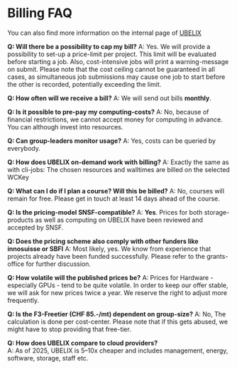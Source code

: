# Billing FAQ

You can also find more information on the internal page of [UBELIX](https://intern.unibe.ch/dienstleistungen/informatik/dienstleistungen_der_informatikdienste/dienstleistungen___ressourcen/high_performance_computing___hpc___grid/index_ger.html#e1682633)

**Q: Will there be a possibility to cap my bill?**
A: Yes. We will provide a possibility to set-up a price-limit per project. This limit will be evaluated before starting a job. Also, cost-intensive jobs will print a warning-message on submit. Please note that the cost ceiling cannot be guaranteed in all cases, as simultaneous job submissions may cause one job to start before the other is recorded, potentially exceeding the limit.

**Q: How often will we receive a bill?**
A: We will send out bills **monthly**.

**Q: Is it possible to pre-pay my computing-costs?**
A: No, because of financial restrictions, we cannot accept money for computing in advance. You can although invest into resources.

**Q: Can group-leaders monitor usage?**
A: Yes, costs can be queried by everybody.

**Q: How does UBELIX on-demand work with billing?**
A: Exactly the same as with cli-jobs: The chosen resources and walltimes are billed on the selected WCKey

**Q: What can I do if I plan a course? Will this be billed?**
A: No, courses will remain for free. Please get in touch at least 14 days ahead of the course.

**Q: Is the pricing-model SNSF-compatible?**
A: **Yes**. Prices for both storage-products as well as computing on UBELIX have been reviewed and accepted by SNSF.

**Q: Does the pricing scheme also comply with other funders like innosuisse or SBFI**
A: Most likely, yes. We know from experience that projects already have been funded successfully. Please refer to the grants-office for further discussion.

**Q: How volatile will the published prices be?**
A: Prices for Hardware - especially GPUs - tend to be quite volatile. In order to keep our offer stable, we will ask for new prices twice a year. We reserve the right to adjust more frequently. 

**Q: Is the F3-Freetier (CHF 85.-/mt) dependent on group-size?**
A: No, The calculation is done per cost-center. Please note that if this gets abused, we might have to stop providing that free-tier.

**Q: How does UBELIX compare to cloud providers?**  
A: As of 2025, UBELIX is 5–10x cheaper and includes management, energy, software, storage, staff etc.